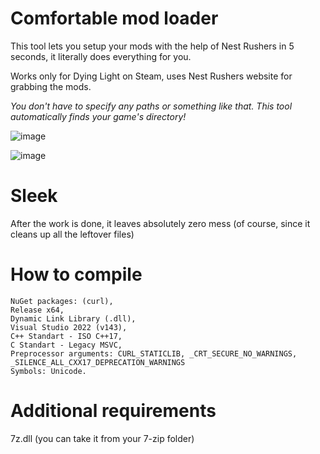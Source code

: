 # Comfortable mod loader
This tool lets you setup your mods with the help of Nest Rushers in 5 seconds, it literally does everything for you.

Works only for Dying Light on Steam, uses Nest Rushers website for grabbing the mods.

*You don't have to specify any paths or something like that. This tool automatically finds your game's directory!*

![image](https://user-images.githubusercontent.com/52250786/235341071-7f2088c7-69c2-49a8-bc53-6d5d4ab3f088.png)

![image](https://user-images.githubusercontent.com/52250786/235354347-e13f6850-84ea-420b-be7b-78410f11b127.png)

# Sleek
After the work is done, it leaves absolutely zero mess (of course, since it cleans up all the leftover files)

# How to compile
```
NuGet packages: (curl),
Release x64,
Dynamic Link Library (.dll),
Visual Studio 2022 (v143),
C++ Standart - ISO C++17,
C Standart - Legacy MSVC,
Preprocessor arguments: CURL_STATICLIB, _CRT_SECURE_NO_WARNINGS, _SILENCE_ALL_CXX17_DEPRECATION_WARNINGS
Symbols: Unicode.
```

# Additional requirements
7z.dll (you can take it from your 7-zip folder)
